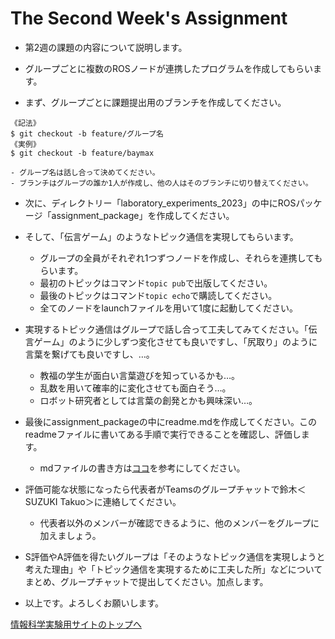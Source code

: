 # The Second Week's Assignment

- 第2週の課題の内容について説明します。

- グループごとに複数のROSノードが連携したプログラムを作成してもらいます。

- まず、グループごとに課題提出用のブランチを作成してください。
```
《記法》
$ git checkout -b feature/グループ名
《実例》
$ git checkout -b feature/baymax
```
    - グループ名は話し合って決めてください。
    - ブランチはグループの誰か1人が作成し、他の人はそのブランチに切り替えてください。

- 次に、ディレクトリー「laboratory_experiments_2023」の中にROSパッケージ「assignment_package」を作成してください。

- そして、「伝言ゲーム」のようなトピック通信を実現してもらいます。
    - グループの全員がそれぞれ1つずつノードを作成し、それらを連携してもらいます。
    - 最初のトピックはコマンド`topic pub`で出版してください。
    - 最後のトピックはコマンド`topic echo`で購読してください。
    - 全てのノードをlaunchファイルを用いて1度に起動してください。

- 実現するトピック通信はグループで話し合って工夫してみてください。「伝言ゲーム」のように少しずつ変化させても良いですし、「尻取り」のように言葉を繋げても良いですし、…。
    - 教福の学生が面白い言葉遊びを知っているかも…。
    - 乱数を用いて確率的に変化させても面白そう…。
    - ロボット研究者としては言葉の創発とかも興味深い…。

- 最後にassignment_packageの中にreadme.mdを作成してください。このreadmeファイルに書いてある手順で実行できることを確認し、評価します。
    - mdファイルの書き方は[ココ](https://guides.github.com/features/mastering-markdown/)を参考にしてください。
 
- 評価可能な状態になったら代表者がTeamsのグループチャットで鈴木＜SUZUKI Takuo＞に連絡してください。
    - 代表者以外のメンバーが確認できるように、他のメンバーをグループに加えましょう。

- S評価やA評価を得たいグループは「そのようなトピック通信を実現しようと考えた理由」や「トピック通信を実現するために工夫した所」などについてまとめ、グループチャットで提出してください。加点します。

- 以上です。よろしくお願いします。

[情報科学実験用サイトのトップへ](https://stl-apu.github.io/laboratory_experiments/)

